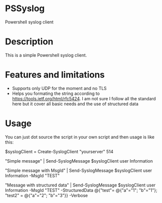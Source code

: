 # PSSyslog
Powershell syslog client

Description
===========
This is a simple Powershell syslog client.

Features and limitations
=========================
 - Supports only UDP for the moment and no TLS
 - Helps you formating the string according to https://tools.ietf.org/html/rfc5424. I am not sure I follow all the standard here but it cover all basic needs and the use of structured data
 
Usage
===============
You can just dot source the script in your own script and then usage is like this:

$syslogClient = Create-SyslogClient "yourserver" 514

"Simple message" | Send-SyslogMessage $syslogClient user Information

"Simple message with MsgId" | Send-SyslogMessage $syslogClient user Information -MsgId "TEST"

"Message with structured data" | Send-SyslogMessage $syslogClient user Information -MsgId "TEST" -StructuredData @{"test"= @{"a"="1"; "b"="1"}; "test2" = @{"a"="2"; "b"="3"}} -Verbose


 


